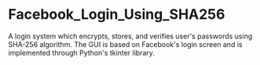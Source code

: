 # Facebook_Login_Using_SHA256

A login system which encrypts, stores, and verifies user's passwords using SHA-256 algorithm. The GUI is based on Facebook's login screen and is implemented through Python's tkinter library.
